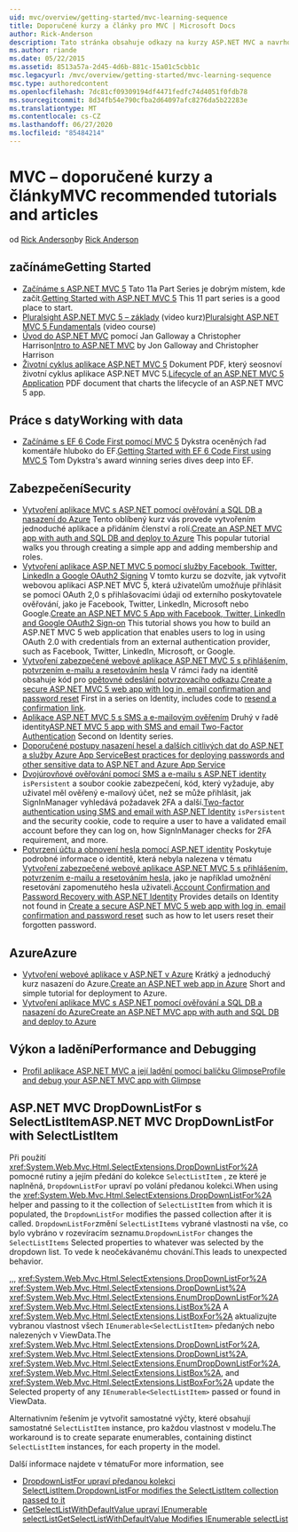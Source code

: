 ```yaml
---
uid: mvc/overview/getting-started/mvc-learning-sequence
title: Doporučené kurzy a články pro MVC | Microsoft Docs
author: Rick-Anderson
description: Tato stránka obsahuje odkazy na kurzy ASP.NET MVC a navrhovaná sekvence, která je sleduje.
ms.author: riande
ms.date: 05/22/2015
ms.assetid: 8513a57a-2d45-4d6b-881c-15a01c5cbb1c
msc.legacyurl: /mvc/overview/getting-started/mvc-learning-sequence
msc.type: authoredcontent
ms.openlocfilehash: 7dc81cf09309194df4471fedfc74d4051f0fdb78
ms.sourcegitcommit: 8d34fb54e790cfba2d64097afc8276da5b22283e
ms.translationtype: MT
ms.contentlocale: cs-CZ
ms.lasthandoff: 06/27/2020
ms.locfileid: "85484214"
---
```

# <a name="mvc-recommended-tutorials-and-articles"></a><span data-ttu-id="ea8f4-103">MVC – doporučené kurzy a články</span><span class="sxs-lookup"><span data-stu-id="ea8f4-103">MVC recommended tutorials and articles</span></span>

<span data-ttu-id="ea8f4-104">od [Rick Anderson](https://twitter.com/RickAndMSFT)</span><span class="sxs-lookup"><span data-stu-id="ea8f4-104">by [Rick Anderson](https://twitter.com/RickAndMSFT)</span></span>

<a id="pwd"></a>
## <a name="getting-started"></a><span data-ttu-id="ea8f4-105">začínáme</span><span class="sxs-lookup"><span data-stu-id="ea8f4-105">Getting Started</span></span>

- <span data-ttu-id="ea8f4-106">[Začínáme s ASP.NET MVC 5](introduction/getting-started.md) Tato 11a Part Series je dobrým místem, kde začít.</span><span class="sxs-lookup"><span data-stu-id="ea8f4-106">[Getting Started with ASP.NET MVC 5](introduction/getting-started.md) This 11 part series is a good place to start.</span></span>
- <span data-ttu-id="ea8f4-107">[Pluralsight ASP.NET MVC 5 – základy](https://pluralsight.com/training/Player?author=scott-allen&amp;name=aspdotnet-mvc5-fundamentals-m1-introduction&amp;mode=live&amp;clip=0&amp;course=aspdotnet-mvc5-fundamentals) (video kurz)</span><span class="sxs-lookup"><span data-stu-id="ea8f4-107">[Pluralsight ASP.NET MVC 5 Fundamentals](https://pluralsight.com/training/Player?author=scott-allen&amp;name=aspdotnet-mvc5-fundamentals-m1-introduction&amp;mode=live&amp;clip=0&amp;course=aspdotnet-mvc5-fundamentals) (video course)</span></span>
- <span data-ttu-id="ea8f4-108">[Úvod do ASP.NET MVC](https://channel9.msdn.com/Series/Introduction-to-ASP-NET-MVC) pomocí Jan Galloway a Christopher Harrison</span><span class="sxs-lookup"><span data-stu-id="ea8f4-108">[Intro to ASP.NET MVC](https://channel9.msdn.com/Series/Introduction-to-ASP-NET-MVC) by Jon Galloway and Christopher Harrison</span></span>
- <span data-ttu-id="ea8f4-109">[Životní cyklus aplikace ASP.NET MVC 5](lifecycle-of-an-aspnet-mvc-5-application.md) Dokument PDF, který seosnoví životní cyklus aplikace ASP.NET MVC 5.</span><span class="sxs-lookup"><span data-stu-id="ea8f4-109">[Lifecycle of an ASP.NET MVC 5 Application](lifecycle-of-an-aspnet-mvc-5-application.md) PDF document that charts the lifecycle of an ASP.NET MVC 5 app.</span></span>

<a id="con"></a>
## <a name="working-with-data"></a><span data-ttu-id="ea8f4-110">Práce s daty</span><span class="sxs-lookup"><span data-stu-id="ea8f4-110">Working with data</span></span>

- <span data-ttu-id="ea8f4-111">[Začínáme s EF 6 Code First pomocí MVC 5](getting-started-with-ef-using-mvc/creating-an-entity-framework-data-model-for-an-asp-net-mvc-application.md) Dykstra oceněných řad komentáře hluboko do EF.</span><span class="sxs-lookup"><span data-stu-id="ea8f4-111">[Getting Started with EF 6 Code First using MVC 5](getting-started-with-ef-using-mvc/creating-an-entity-framework-data-model-for-an-asp-net-mvc-application.md) Tom Dykstra's award winning series dives deep into EF.</span></span>

<a id="wj"></a>
## <a name="security"></a><span data-ttu-id="ea8f4-112">Zabezpečení</span><span class="sxs-lookup"><span data-stu-id="ea8f4-112">Security</span></span>

- <span data-ttu-id="ea8f4-113">[Vytvoření aplikace MVC s ASP.NET pomocí ověřování a SQL DB a nasazení do Azure](https://azure.microsoft.com/documentation/articles/web-sites-dotnet-deploy-aspnet-mvc-app-membership-oauth-sql-database/) Tento oblíbený kurz vás provede vytvořením jednoduché aplikace a přidáním členství a rolí.</span><span class="sxs-lookup"><span data-stu-id="ea8f4-113">[Create an ASP.NET MVC app with auth and SQL DB and deploy to Azure](https://azure.microsoft.com/documentation/articles/web-sites-dotnet-deploy-aspnet-mvc-app-membership-oauth-sql-database/) This popular tutorial walks you through creating a simple app and adding membership and roles.</span></span>
- <span data-ttu-id="ea8f4-114">[Vytvoření aplikace ASP.NET MVC 5 pomocí služby Facebook, Twitter, LinkedIn a Google OAuth2 Signing](../security/create-an-aspnet-mvc-5-app-with-facebook-and-google-oauth2-and-openid-sign-on.md) V tomto kurzu se dozvíte, jak vytvořit webovou aplikaci ASP.NET MVC 5, která uživatelům umožňuje přihlásit se pomocí OAuth 2,0 s přihlašovacími údaji od externího poskytovatele ověřování, jako je Facebook, Twitter, LinkedIn, Microsoft nebo Google.</span><span class="sxs-lookup"><span data-stu-id="ea8f4-114">[Create an ASP.NET MVC 5 App with Facebook, Twitter, LinkedIn and Google OAuth2 Sign-on](../security/create-an-aspnet-mvc-5-app-with-facebook-and-google-oauth2-and-openid-sign-on.md) This tutorial shows you how to build an ASP.NET MVC 5 web application that enables users to log in using OAuth 2.0 with credentials from an external authentication provider, such as Facebook, Twitter, LinkedIn, Microsoft, or Google.</span></span>
- <span data-ttu-id="ea8f4-115">[Vytvoření zabezpečené webové aplikace ASP.NET MVC 5 s přihlášením, potvrzením e-mailu a resetováním hesla](../security/create-an-aspnet-mvc-5-web-app-with-email-confirmation-and-password-reset.md) V rámci řady na identitě obsahuje kód pro [opětovné odeslání potvrzovacího odkazu](../security/create-an-aspnet-mvc-5-web-app-with-email-confirmation-and-password-reset.md#rsend).</span><span class="sxs-lookup"><span data-stu-id="ea8f4-115">[Create a secure ASP.NET MVC 5 web app with log in, email confirmation and password reset](../security/create-an-aspnet-mvc-5-web-app-with-email-confirmation-and-password-reset.md) First in a series on Identity, includes code to [resend a confirmation link](../security/create-an-aspnet-mvc-5-web-app-with-email-confirmation-and-password-reset.md#rsend).</span></span>
- <span data-ttu-id="ea8f4-116">[Aplikace ASP.NET MVC 5 s SMS a e-mailovým ověřením](../security/aspnet-mvc-5-app-with-sms-and-email-two-factor-authentication.md) Druhý v řadě identity</span><span class="sxs-lookup"><span data-stu-id="ea8f4-116">[ASP.NET MVC 5 app with SMS and email Two-Factor Authentication](../security/aspnet-mvc-5-app-with-sms-and-email-two-factor-authentication.md) Second on Identity series.</span></span>
- [<span data-ttu-id="ea8f4-117">Doporučené postupy nasazení hesel a dalších citlivých dat do ASP.NET a služby Azure App Service</span><span class="sxs-lookup"><span data-stu-id="ea8f4-117">Best practices for deploying passwords and other sensitive data to ASP.NET and Azure App Service</span></span>](../../../identity/overview/features-api/best-practices-for-deploying-passwords-and-other-sensitive-data-to-aspnet-and-azure.md)
- <span data-ttu-id="ea8f4-118">[Dvojúrovňové ověřování pomocí SMS a e-mailu s ASP.NET identity](../../../identity/overview/features-api/two-factor-authentication-using-sms-and-email-with-aspnet-identity.md) `isPersistent` a soubor cookie zabezpečení, kód, který vyžaduje, aby uživatel měl ověřený e-mailový účet, než se může přihlásit, jak SignInManager vyhledává požadavek 2FA a další.</span><span class="sxs-lookup"><span data-stu-id="ea8f4-118">[Two-factor authentication using SMS and email with ASP.NET Identity](../../../identity/overview/features-api/two-factor-authentication-using-sms-and-email-with-aspnet-identity.md) `isPersistent` and the security cookie, code to require a user to have a validated email account before they can log on, how SignInManager checks for 2FA requirement, and more.</span></span>
- <span data-ttu-id="ea8f4-119">[Potvrzení účtu a obnovení hesla pomocí ASP.NET identity](../../../identity/overview/features-api/account-confirmation-and-password-recovery-with-aspnet-identity.md) Poskytuje podrobné informace o identitě, která nebyla nalezena v tématu [Vytvoření zabezpečené webové aplikace ASP.NET MVC 5 s přihlášením, potvrzením e-mailu a resetováním hesla,](../security/create-an-aspnet-mvc-5-web-app-with-email-confirmation-and-password-reset.md) jako je například umožnění resetování zapomenutého hesla uživateli.</span><span class="sxs-lookup"><span data-stu-id="ea8f4-119">[Account Confirmation and Password Recovery with ASP.NET Identity](../../../identity/overview/features-api/account-confirmation-and-password-recovery-with-aspnet-identity.md) Provides details on Identity not found in [Create a secure ASP.NET MVC 5 web app with log in, email confirmation and password reset](../security/create-an-aspnet-mvc-5-web-app-with-email-confirmation-and-password-reset.md) such as how to let users reset their forgotten password.</span></span>

<a id="da"></a>
## <a name="azure"></a><span data-ttu-id="ea8f4-120">Azure</span><span class="sxs-lookup"><span data-stu-id="ea8f4-120">Azure</span></span>

- <span data-ttu-id="ea8f4-121">[Vytvoření webové aplikace v ASP.NET v Azure](https://azure.microsoft.com/documentation/articles/web-sites-dotnet-get-started/) Krátký a jednoduchý kurz nasazení do Azure.</span><span class="sxs-lookup"><span data-stu-id="ea8f4-121">[Create an ASP.NET web app in Azure](https://azure.microsoft.com/documentation/articles/web-sites-dotnet-get-started/) Short and simple tutorial for deployment to Azure.</span></span>
- [<span data-ttu-id="ea8f4-122">Vytvoření aplikace MVC s ASP.NET pomocí ověřování a SQL DB a nasazení do Azure</span><span class="sxs-lookup"><span data-stu-id="ea8f4-122">Create an ASP.NET MVC app with auth and SQL DB and deploy to Azure</span></span>](https://azure.microsoft.com/documentation/articles/web-sites-dotnet-deploy-aspnet-mvc-app-membership-oauth-sql-database/)

<a id="perf"></a>
## <a name="performance-and-debugging"></a><span data-ttu-id="ea8f4-123">Výkon a ladění</span><span class="sxs-lookup"><span data-stu-id="ea8f4-123">Performance and Debugging</span></span>

- [<span data-ttu-id="ea8f4-124">Profil aplikace ASP.NET MVC a její ladění pomocí balíčku Glimpse</span><span class="sxs-lookup"><span data-stu-id="ea8f4-124">Profile and debug your ASP.NET MVC app with Glimpse</span></span>](../performance/profile-and-debug-your-aspnet-mvc-app-with-glimpse.md)

## <a name="aspnet-mvc-dropdownlistfor-with-selectlistitem"></a><span data-ttu-id="ea8f4-125">ASP.NET MVC DropDownListFor s SelectListItem</span><span class="sxs-lookup"><span data-stu-id="ea8f4-125">ASP.NET MVC DropDownListFor with SelectListItem</span></span>

<span data-ttu-id="ea8f4-126">Při použití <xref:System.Web.Mvc.Html.SelectExtensions.DropDownListFor%2A> pomocné rutiny a jejím předání do kolekce `SelectListItem` , ze které je naplněná, `DropdownListFor` upraví po volání předanou kolekci.</span><span class="sxs-lookup"><span data-stu-id="ea8f4-126">When using the <xref:System.Web.Mvc.Html.SelectExtensions.DropDownListFor%2A> helper and passing to it the collection of `SelectListItem` from which it is populated, the `DropdownListFor` modifies the passed collection after it is called.</span></span> <span data-ttu-id="ea8f4-127">`DropdownListFor`změní `SelectListItems` vybrané vlastnosti na vše, co bylo vybráno v rozevíracím seznamu.</span><span class="sxs-lookup"><span data-stu-id="ea8f4-127">`DropdownListFor` changes the `SelectListItems` Selected properties to whatever was selected by the dropdown list.</span></span> <span data-ttu-id="ea8f4-128">To vede k neočekávanému chování.</span><span class="sxs-lookup"><span data-stu-id="ea8f4-128">This leads to unexpected behavior.</span></span>

<span data-ttu-id="ea8f4-129">,,, <xref:System.Web.Mvc.Html.SelectExtensions.DropDownListFor%2A> <xref:System.Web.Mvc.Html.SelectExtensions.DropDownList%2A> <xref:System.Web.Mvc.Html.SelectExtensions.EnumDropDownListFor%2A> <xref:System.Web.Mvc.Html.SelectExtensions.ListBox%2A> A <xref:System.Web.Mvc.Html.SelectExtensions.ListBoxFor%2A> aktualizujte vybranou vlastnost všech `IEnumerable<SelectListItem>` předaných nebo nalezených v ViewData.</span><span class="sxs-lookup"><span data-stu-id="ea8f4-129">The <xref:System.Web.Mvc.Html.SelectExtensions.DropDownListFor%2A>, <xref:System.Web.Mvc.Html.SelectExtensions.DropDownList%2A>, <xref:System.Web.Mvc.Html.SelectExtensions.EnumDropDownListFor%2A>, <xref:System.Web.Mvc.Html.SelectExtensions.ListBox%2A>, and <xref:System.Web.Mvc.Html.SelectExtensions.ListBoxFor%2A> update the Selected property of any `IEnumerable<SelectListItem>` passed or found in ViewData.</span></span>

<span data-ttu-id="ea8f4-130">Alternativním řešením je vytvořit samostatné výčty, které obsahují samostatné `SelectListItem` instance, pro každou vlastnost v modelu.</span><span class="sxs-lookup"><span data-stu-id="ea8f4-130">The workaround is to create separate enumerables, containing distinct `SelectListItem` instances, for each property in the model.</span></span>

<span data-ttu-id="ea8f4-131">Další informace najdete v tématu</span><span class="sxs-lookup"><span data-stu-id="ea8f4-131">For more information, see</span></span>

* [<span data-ttu-id="ea8f4-132">DropdownListFor upraví předanou kolekci SelectListItem.</span><span class="sxs-lookup"><span data-stu-id="ea8f4-132">DropdownListFor modifies the SelectListItem collection passed to it</span></span>](http://web.archive.org/web/20140902031437/http://aspnetwebstack.codeplex.com/workitem/1913)
* [<span data-ttu-id="ea8f4-133">GetSelectListWithDefaultValue upraví IEnumerable <SelectListItem> selectList</span><span class="sxs-lookup"><span data-stu-id="ea8f4-133">GetSelectListWithDefaultValue Modifies IEnumerable<SelectListItem> selectList</span></span>](https://github.com/aspnet/AspNetWebStack/issues/271)